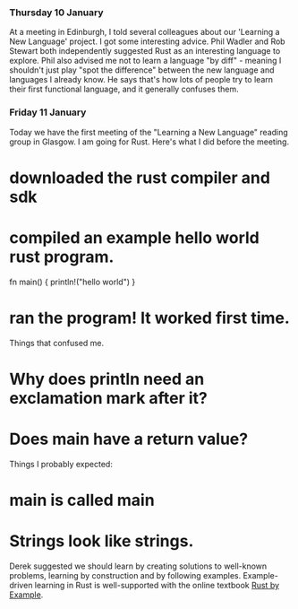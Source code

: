 
### Thursday 10 January

At a meeting in Edinburgh, I told several colleagues about
our 'Learning a New Language' project. I got some interesting
advice. Phil Wadler and Rob Stewart both independently suggested
Rust as an interesting language to explore. Phil also advised me
not to learn a language "by diff" - meaning I shouldn't just play
"spot the difference" between the new language and languages I
already know. He says that's how lots of people try to learn their
first functional language, and it generally confuses them.

### Friday 11 January

Today we have the first meeting of the "Learning a New Language"
reading group in Glasgow. I am going for Rust. Here's what I did
before the meeting.

# downloaded the rust compiler and sdk
# compiled an example hello world rust program.

fn main() {
    println!("hello world")
}

# ran the program! It worked first time.

Things that confused me.
# Why does println need an exclamation mark after it?
# Does main have a return value?

Things I probably expected:
# main is called main
# Strings look like strings.


Derek suggested we should learn by creating solutions to
well-known problems, learning by construction and by following
examples.
Example-driven learning in Rust is well-supported with the
online textbook [Rust by Example](https://doc.rust-lang.org/rust-by-example/).
